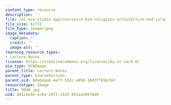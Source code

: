 ```yaml
---
content_type: resource
description: ''
file: /ol-ocw-studio-app/courses/4-614-religious-architecture-and-islamic-cultures-fall-2002/dd1cbe4eac6a24f21433831aa58978d9_5048.jpg
file_size: 61731
file_type: image/jpeg
image_metadata:
  caption: ''
  credit: ''
  image-alt: ''
learning_resource_types:
- Lecture Notes
license: https://creativecommons.org/licenses/by-nc-sa/4.0/
ocw_type: OCWImage
parent_title: Lecture Notes
parent_type: CourseSection
parent_uid: 68abeaab-4eff-532c-e858-18d3ffb567bd
resourcetype: Image
title: 5048.jpg
uid: dd1cbe4e-ac6a-24f2-1433-831aa58978d9
---
```

